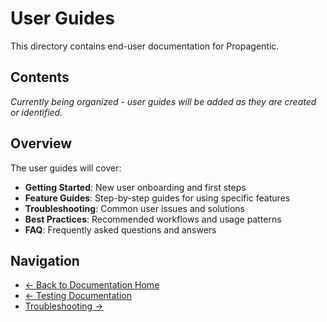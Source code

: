 # User Guides

This directory contains end-user documentation for Propagentic.

## Contents

*Currently being organized - user guides will be added as they are created or identified.*

## Overview

The user guides will cover:

- **Getting Started**: New user onboarding and first steps
- **Feature Guides**: Step-by-step guides for using specific features
- **Troubleshooting**: Common user issues and solutions
- **Best Practices**: Recommended workflows and usage patterns
- **FAQ**: Frequently asked questions and answers

## Navigation

- [← Back to Documentation Home](../README.md)
- [← Testing Documentation](../testing/README.md)
- [Troubleshooting →](../troubleshooting/README.md) 